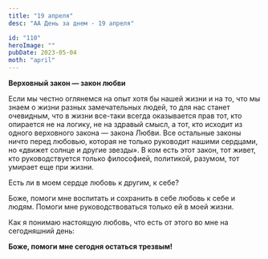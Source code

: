 ```yaml
---
title: "19 апреля"
desc: "АА День за днем - 19 апреля"

id: "110"
heroImage: ""
pubDate: 2023-05-04
moth: "april"
---
```


**Верховный закон — закон любви**

Если мы честно оглянемся на опыт хотя бы нашей жизни и на то, что мы знаем о
жизни разных замечательных людей, то для нас станет очевидным, что в жизни
все-таки всегда оказывается прав тот, кто опирается не на логику, не на
здравый смысл, а тот, кто исходит из одного верховного закона — закона Любви.
Все остальные законы ничто перед любовью, которая не только руководит нашими
сердцами, но «движет солнце и другие звезды». В ком есть этот закон, тот
живет, кто руководствуется только философией, политикой, разумом, тот умирает
еще при жизни.

Есть ли в моем сердце любовь к другим, к себе?

Боже, помоги мне воспитать и сохранить в себе любовь к себе и людям. Помоги
мне руководствоваться только ей в моей жизни.

Как я понимаю настоящую любовь, что есть от этого во мне на сегодняшний день:

**Боже, помоги мне сегодня остаться трезвым!**
